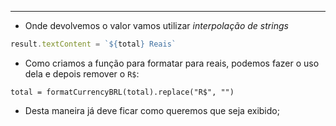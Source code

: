 ___
- Onde devolvemos o valor vamos utilizar *interpolação de strings*
```js
result.textContent = `${total} Reais`
```
- Como criamos a função para formatar para reais, podemos fazer o uso dela e depois remover o `R$`:
```JS
total = formatCurrencyBRL(total).replace("R$", "")
```
- Desta maneira já deve ficar como queremos que seja exibido;
